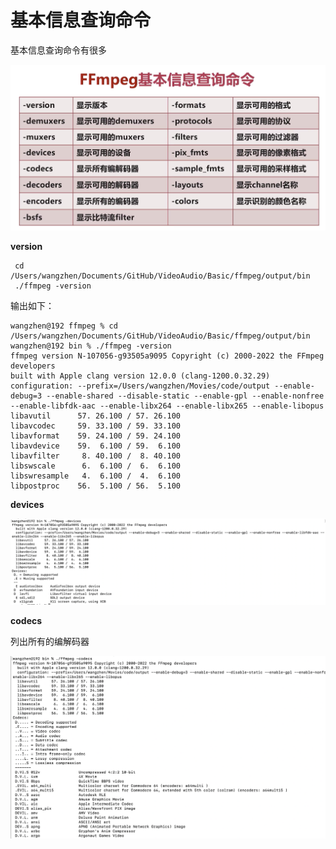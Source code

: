 # 基本信息查询命令

基本信息查询命令有很多

![002](https://github.com/winfredzen/VideoAudio/blob/main/Level1/images/002.png)



**version**

```shell
 cd /Users/wangzhen/Documents/GitHub/VideoAudio/Basic/ffmpeg/output/bin 
 ./ffmpeg -version
```

输出如下：

```shell
wangzhen@192 ffmpeg % cd /Users/wangzhen/Documents/GitHub/VideoAudio/Basic/ffmpeg/output/bin 
wangzhen@192 bin % ./ffmpeg -version                                                      
ffmpeg version N-107056-g93505a9095 Copyright (c) 2000-2022 the FFmpeg developers
built with Apple clang version 12.0.0 (clang-1200.0.32.29)
configuration: --prefix=/Users/wangzhen/Movies/code/output --enable-debug=3 --enable-shared --disable-static --enable-gpl --enable-nonfree --enable-libfdk-aac --enable-libx264 --enable-libx265 --enable-libopus
libavutil      57. 26.100 / 57. 26.100
libavcodec     59. 33.100 / 59. 33.100
libavformat    59. 24.100 / 59. 24.100
libavdevice    59.  6.100 / 59.  6.100
libavfilter     8. 40.100 /  8. 40.100
libswscale      6.  6.100 /  6.  6.100
libswresample   4.  6.100 /  4.  6.100
libpostproc    56.  5.100 / 56.  5.100
```



**devices**

![003](https://github.com/winfredzen/VideoAudio/blob/main/Level1/images/003.png)



**codecs** 

列出所有的编解码器

![004](https://github.com/winfredzen/VideoAudio/blob/main/Level1/images/004.png)



























